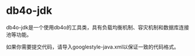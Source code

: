 # db4o-jdk
db4o-jdk是一个使用db4o的工具类，具有负载均衡机制、容灾机制和数据库连接池等功能。

如果你需要提交代码，请导入googlestyle-java.xml以保证一致的代码格式。
